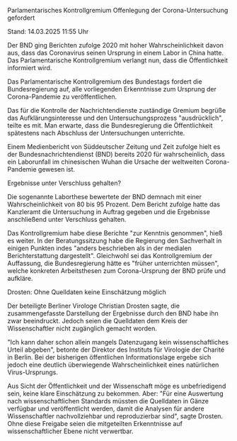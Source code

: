 
Parlamentarisches Kontrollgremium
Offenlegung der Corona-Untersuchung gefordert


Stand: 14.03.2025 11:55 Uhr


Der BND ging Berichten zufolge 2020 mit hoher Wahrscheinlichkeit davon aus, dass das Coronavirus seinen Ursprung in einem Labor in China hatte. Das Parlamentarische Kontrollgremium verlangt nun, dass die Öffentlichkeit informiert wird.



Das Parlamentarische Kontrollgremium des Bundestags fordert die Bundesregierung auf, alle vorliegenden Erkenntnisse zum Ursprung der Corona-Pandemie zu veröffentlichen.


Das für die Kontrolle der Nachrichtendienste zuständige Gremium begrüße das Aufklärungsinteresse und den Untersuchungsprozess "ausdrücklich", teilte es mit. Man erwarte, dass die Bundesregierung die Öffentlichkeit spätestens nach Abschluss der Untersuchungen unterrichte.


Einem Medienbericht von Süddeutscher Zeitung und Zeit zufolge hielt es der Bundesnachrichtendienst (BND) bereits 2020 für wahrscheinlich, dass ein Laborunfall im chinesischen Wuhan die Ursache der weltweiten Corona-Pandemie gewesen ist.



Ergebnisse unter Verschluss gehalten?


Die sogenannte Laborthese bewertete der BND demnach mit einer Wahrscheinlichkeit von 80 bis 95 Prozent. Dem Bericht zufolge hatte das Kanzleramt die Untersuchung in Auftrag gegeben und die Ergebnisse anschließend unter Verschluss gehalten.


Das Kontrollgremium habe diese Berichte "zur Kenntnis genommen", hieß es weiter. In der Beratungssitzung habe die Regierung den Sachverhalt in einigen Punkten indes "anders beschrieben als in der medialen Berichterstattung dargestellt". Gleichwohl sei das Kontrollgremium der Auffassung, die Bundesregierung hätte es "früher unterrichten müssen", welche konkreten Arbeitsthesen zum Corona-Ursprung der BND prüfe und aufkläre.

Drosten: Ohne Quelldaten keine Einschätzung möglich


Der beteiligte Berliner Virologe Christian Drosten sagte, die zusammengefasste Darstellung der Ergebnisse durch den BND habe ihn zwar beeindruckt. Jedoch seien die Quelldaten dem Kreis der Wissenschaftler nicht zugänglich gemacht worden.


"Ich kann daher schon allein mangels Datenzugang kein wissenschaftliches Urteil abgeben", betonte der Direktor des Instituts für Virologie der Charité in Berlin. Bei der bisherigen öffentlichen Informationslage ergebe sich jedoch eine deutlich überwiegende Wahrscheinlichkeit eines natürlichen Virus-Ursprungs.


Aus Sicht der Öffentlichkeit und der Wissenschaft möge es unbefriedigend sein, keine klare Einschätzung zu bekommen. Aber: "Für eine Auswertung nach wissenschaftlichen Standards müssten die Quelldaten in Gänze verfügbar und veröffentlicht werden, damit die Analysen für andere Wissenschaftler nachvollziehbar und reproduzierbar sind", sagte Drosten. Ohne diese Freigabe seien die mitgeteilten Erkenntnisse auf wissenschaftlicher Ebene nicht verwertbar.

